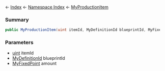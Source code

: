 ← [Index](Api-Index) ← [Namespace Index](Namespace-Index) ← [MyProductionItem](Sandbox.ModAPI.Ingame.MyProductionItem)

### Summary

```csharp
public MyProductionItem(uint itemId, MyDefinitionId blueprintId, MyFixedPoint amount)
```

### Parameters

* [uint](https://docs.microsoft.com/en-us/dotnet/api/system.uint32?view=netframework-4.6) itemId
* [MyDefinitionId](VRage.Game.MyDefinitionId) blueprintId
* [MyFixedPoint](VRage.MyFixedPoint) amount
